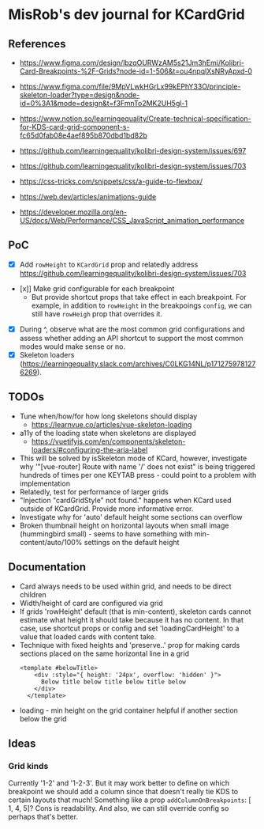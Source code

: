 <!-- Temporary file -->

# MisRob's dev journal for KCardGrid

## References

- https://www.figma.com/design/lbzqOURWzAM5s21Jm3hEmi/Kolibri-Card-Breakpoints-%2F-Grids?node-id=1-506&t=ou4npqlXsNRyApxd-0
- https://www.figma.com/file/9MpVLwkHGrLx99kEPhY33O/principle-skeleton-loader?type=design&node-id=0%3A1&mode=design&t=f3FmnTo2MK2UH5gl-1

- https://www.notion.so/learningequality/Create-technical-specification-for-KDS-card-grid-component-s-fc65d0fab08e4aef895b870dbd1bd82b


- https://github.com/learningequality/kolibri-design-system/issues/697
- https://github.com/learningequality/kolibri-design-system/issues/703


- https://css-tricks.com/snippets/css/a-guide-to-flexbox/
- https://web.dev/articles/animations-guide
- https://developer.mozilla.org/en-US/docs/Web/Performance/CSS_JavaScript_animation_performance

## PoC

- [x] Add `rowHeight` to `KCardGrid` prop and relatedly address https://github.com/learningequality/kolibri-design-system/issues/703
- [x]] Make grid configurable for each breakpoint
  - But provide shortcut props that take effect in each breakpoint. For example, in addition to `rowHeight` in the breakpoings `config`, we can still have `rowHeigh` prop that overrides it. 
- [x] During ^, observe what are the most common grid configurations and assess whether adding an API shortcut to support the most common modes would make sense or no.
- [x] Skeleton loaders (https://learningequality.slack.com/archives/C0LKG14NL/p1712759781276269).

## TODOs

- Tune when/how/for how long skeletons should display
  - https://learnvue.co/articles/vue-skeleton-loading
- a11y of the loading state when skeletons are displayed
  - https://vuetifyjs.com/en/components/skeleton-loaders/#configuring-the-aria-label
- This will be solved by isSkeleton mode of KCard, however, investigate why '"[vue-router] Route with name '/' does not exist" is being triggered hundreds of times per one KEYTAB press - could point to a problem with implementation
- Relatedly, test for performance of larger grids
- "Injection "cardGridStyle" not found." happens when KCard used outside of KCardGrid. Provide more informative error.
- Investigate why for 'auto' default height some sections can overflow
- Broken thumbnail height on horizontal layouts when small image (hummingbird small) - seems to have something with min-content/auto/100% settings on the default height


## Documentation

- Card always needs to be used within grid, and needs to be direct children
- Width/height of card are configured via grid
- If grids 'rowHeight' default (that is min-content), skeleton cards cannot estimate what height it should take because it has no content. In that case, use shortcut props or config and set 'loadingCardHeight' to a value that loaded cards with content take. 
- Technique with fixed heights and 'preserve..' prop for making cards sections placed on the same horizontal line in a grid
  ```
  <template #belowTitle>
      <div :style="{ height: '24px', overflow: 'hidden' }">
        Below title below title below title below
      </div>
    </template>
    ``` 
- loading - min height on the grid container helpful if another section below the grid

## Ideas

### Grid kinds

Currently '1-2' and '1-2-3'. But it may work better to define on which breakpoint we should add a column since that doesn't really tie KDS to certain layouts that much! Something like a prop `addColumnOnBreakpoints`: [ 1, 4, 5]? Cons is readability. And also, we can still override config so perhaps that's better.
